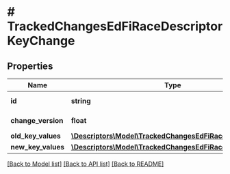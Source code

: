 # # TrackedChangesEdFiRaceDescriptorKeyChange

## Properties

Name | Type | Description | Notes
------------ | ------------- | ------------- | -------------
**id** | **string** | Resource identifier | [optional]
**change_version** | **float** | Change version | [optional]
**old_key_values** | [**\Descriptors\Model\TrackedChangesEdFiRaceDescriptorKey**](TrackedChangesEdFiRaceDescriptorKey.md) |  | [optional]
**new_key_values** | [**\Descriptors\Model\TrackedChangesEdFiRaceDescriptorKey**](TrackedChangesEdFiRaceDescriptorKey.md) |  | [optional]

[[Back to Model list]](../../README.md#models) [[Back to API list]](../../README.md#endpoints) [[Back to README]](../../README.md)
